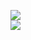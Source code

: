 [![](https://img.shields.io/badge/Made%20With-Github%20Spray-lightgrey.svg?style=for-the-badge&logo=github)](https://github.com/Annihil/github-spray#14395)  
[![](https://i.imgur.com/2DrTn0Z.gif)](https://github.com/Annihil/github-spray)